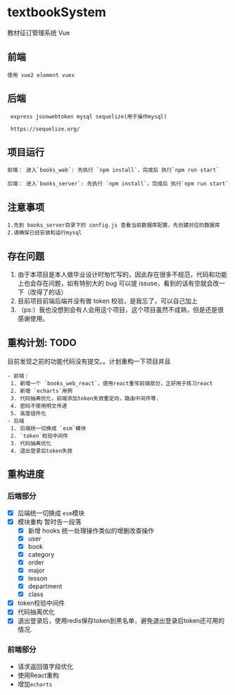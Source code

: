 # textbookSystem

教材征订管理系统 Vue

## 前端

```
使用 vue2 element vuex

```

## 后端

```
 express jsonwebtoken mysql sequelize(用于操作mysql)

 https://sequelize.org/
```

## 项目运行

```
前端： 进入`books_web`: 先执行 `npm install`，完成后 执行`npm run start`

后端： 进入`books_server`: 先执行 `npm install`，完成后 执行`npm run start`
```

## 注意事项

```
1.先到 books_server目录下的 config.js 查看当前数据库配置，先创建对应的数据库
2.请确保已经安装和运行mysql
```

## 存在问题

1. 由于本项目是本人做毕业设计时匆忙写的，因此存在很多不规范，代码和功能上也会存在问题，如有特别大的 bug 可以提 issuse，看到的话有空就会改一下（改得了的话）
2. 目前项目前端后端并没有做 token 校验，是我忘了，可以自己加上
3. （ps:）我也没想到会有人会用这个项目，这个项目虽然不成熟，但是还是很感谢使用。

## 重构计划: TODO

目前发现之前的功能代码没有提交。。计划重构一下项目并且

```
- 前端：
 1. 新增一个 `books_web_react`，使用react重写前端部分，正好用于练习react
 2. 新增 `echarts`用例
 3. 代码抽离优化，前端添加token失效重定向，路由中间件等.
 4. 密码不使用明文传递
 5. 高度组件化
- 后端
 1. 后端统一切换成 `esm`模块
 2. `token`校验中间件
 3. 代码抽离优化
 4. 退出登录后token失效
```

## 重构进度
### 后端部分
- [x] 后端统一切换成 `esm`模块
- [x] 模块重构 暂时告一段落 
  - [x] 新增 hooks 统一处理操作类似的增删改查操作
  - [x] user
  - [x] book
  - [x] category
  - [x] order
  - [x] major
  - [x] lesson
  - [x] department
  - [x] class
- [x] token校验中间件
- [x] 代码抽离优化
- [x] 退出登录后，使用redis保存token到黑名单，避免退出登录后token还可用的情况.

### 前端部分

- 请求返回值字段优化
- 使用React重构
- 增加`echarts`